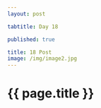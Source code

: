 ```yaml
---
layout: post

tabtitle: Day 18

published: true

title: 18 Post
image: /img/image2.jpg
---
```


# {{ page.title }}
